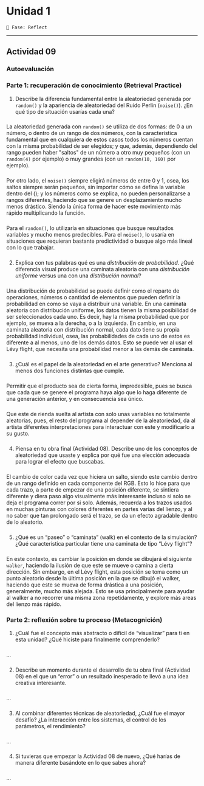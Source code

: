 # Unidad 1
`🤔 Fase: Reflect`
_________________________________________________________________________________________________________________________________________________________________________________________
## Actividad 09
### Autoevaluación
### Parte 1: recuperación de conocimiento (Retrieval Practice)
1. Describe la diferencia fundamental entre la aleatoriedad generada por `random()` y la apariencia de aleatoriedad del Ruido Perlin (`noise()`). ¿En qué tipo de situación usarías cada una?
###
La aleatoriedad generada con `random()` se utiliza de dos formas: de 0 a un número, o dentro de un rango de dos números, con la característica fundamental que en cualquiera de estos casos todos los números cuentan con la misma probabilidad de ser elegidos; y que, además, dependiendo del rango pueden haber "saltos" de un número a otro muy pequeños (con un `random(4)` por ejemplo) o muy grandes (con un `random(10, 160)` por ejemplo).
###
Por otro lado, el `noise()` siempre eligirá números de entre 0 y 1, osea, los saltos siempre serán pequeños, sin importar cómo se defina la variable dentro del (); y los números como se explica, no pueden personalizarse a rangos diferentes, haciendo que se genere un desplazamiento mucho menos drástico. Siendo la única forma de hacer este movimiento más rápido multiplicando la función.
###
Para el `random()`, lo utilizaría en situaciones que busque resultados variables y mucho menos predecibles. Para el `noise()`, lo usaría en situaciones que requieran bastante predictividad o busque algo más lineal con lo que trabajar.
###
2. Explica con tus palabras qué es una *distribución de probabilidad*. ¿Qué diferencia visual produce una caminata aleatoria con una *distribución uniforme* versus una con una *distribución normal*?
###
Una distribución de probabilidad se puede definir como el reparto de operaciones, números o cantidad de elementos que pueden definir la probabilidad en como se vaya a distribuir una variable. En una caminata aleatoria con distribución uniforme, los datos tienen la misma posibilidad de ser seleccionados cada uno. Es decir, hay la misma probabilidad que por ejemplo, se mueva a la derecha, o a la izquierda. En cambio, en una caminata aleatoria con distribución normal, cada dato tiene su propia probabilidad individual, osea, las probabilidades de cada uno de estos es diferente a al menos, uno de los demás datos. Esto se puede ver al usar el Lévy flight, que necesita una probabilidad menor a las demás de caminata.
###
3. ¿Cuál es el papel de la aleatoriedad en el arte generativo? Menciona al menos dos funciones distintas que cumple.
###
Permitir que el producto sea de cierta forma, impredesible, pues se busca que cada que se genere el programa haya algo que lo haga diferente de una generación anterior, y en consecuencia sea único.
###
Que este de rienda suelta al artista con solo unas variables no totalmente aleatorias, pues, el resto del programa al depender de la aleatoriedad, da al artista diferentes interpretaciones para interactuar con este y modificarlo a su gusto.
###
4. Piensa en tu obra final (Actividad 08). Describe uno de los conceptos de aleatoriedad que usaste y explica por qué fue una elección adecuada para lograr el efecto que buscabas.
###
El cambio de color cada vez que hiciera un salto, siendo este cambio dentro de un rango definido en cada componente del RGB. Esto lo hice para que cada trazo, a parte de empezar de una posición diferente, se sintiera diferente y diera paso algo visualmente más interesante incluso si solo se deja el programa correr por si solo. Además, recuerda a los trazos usados en muchas pinturas con colores diferentes en partes varias del lienzo, y al no saber que tan prolongado será el trazo, se da un efecto agradable dentro de lo aleatorio.
###
###
5. ¿Qué es un “paseo” o “caminata” (walk) en el contexto de la simulación? ¿Qué característica particular tiene una caminata de tipo “Lévy flight”?
###
En este contexto, es cambiar la posición en donde se dibujará el siguiente `walker`, haciendo la ilusión de que este se mueve o camina a cierta dirección. Sin embargo, en el Lévy flight, esta posición se toma como un punto aleatorio desde la última posición en la que se dibujó el walker, haciendo que este se mueva de forma drástica a una posición, generalmente, mucho más alejada. Esto se usa principalmente para ayudar al walker a no recorrer una misma zona repetidamente, y explore más areas del lienzo más rápido.

### Parte 2: reflexión sobre tu proceso (Metacognición)

1. ¿Cuál fue el concepto más abstracto o difícil de “visualizar” para ti en esta unidad? ¿Qué hiciste para finalmente comprenderlo?
###
...
###
2. Describe un momento durante el desarrollo de tu obra final (Actividad 08) en el que un “error” o un resultado inesperado te llevó a una idea creativa interesante.
###
...
###
3. Al combinar diferentes técnicas de aleatoriedad, ¿Cuál fue el mayor desafío? ¿La interacción entre los sistemas, el control de los parámetros, el rendimiento?
###
...
###
4. Si tuvieras que empezar la Actividad 08 de nuevo, ¿Qué harías de manera diferente basándote en lo que sabes ahora?
###
...


